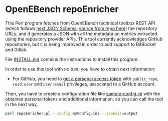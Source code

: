 # OpenEBench repoEnricher

This Perl program fetches from OpenEBench technical toolbox REST API (which follows [next JSON Schema](https://openebench.bsc.es/monitor/tool/tool.json), [source from repo here](https://github.com/inab/elixibilitas/blob/master/java/elixibilitas-rest/src/main/resources/META-INF/resources/tool.json)) the repository URLs, and it generates a JSON with all the metadata an metrics extracted using the repository provider APIs. This tool currently acknowledges GitHub repositories, but it is being improved in order to add support to BitBucket and Gitlab.

File [INSTALL.md](INSTALL.md) contains the instructions to install this program.

In order to use this tool with no ban, you have to obtain next information:

* For GitHub, you need to [get a personal access token](https://github.com/settings/tokens) with `public_repo`, `read:user` and `user:email` privileges,  associated to a GitHub account.

Then, you have to create a configuration file like [sample-config.ini](sample-config.ini) with the obtained personal tokens and additional information, so you can call the tool in the next way.

```bash
perl repoEnricher.pl --config myConfig.ini --jsondir=output
```